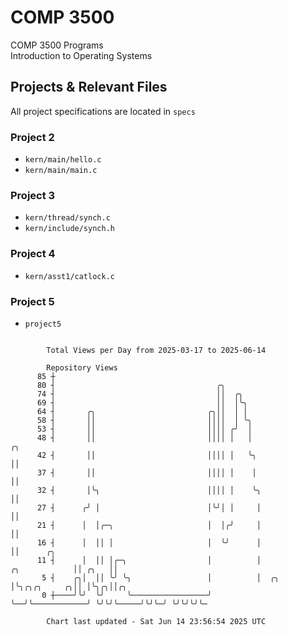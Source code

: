 # COMP 3500
COMP 3500 Programs  
Introduction to Operating Systems  
## Projects & Relevant Files
All project specifications are located in `specs`
### Project 2
- `kern/main/hello.c`
- `kern/main/main.c`
### Project 3
- `kern/thread/synch.c`
- `kern/include/synch.h`
### Project 4
- `kern/asst1/catlock.c`
### Project 5
- `project5`

```

        Total Views per Day from 2025-03-17 to 2025-06-14

        Repository Views
      85 ┼
      80 ┤                                    ╭╮
      74 ┤                                    ││  ╭╮
      69 ┤                                    ││  │╰╮
      64 ┤       ╭╮                         ╭╮││  │ │
      58 ┤       ││                         ││││  │ ╰╮
      53 ┤       ││                         ││││ ╭╯  │
      48 ┤       ││                         ││││ │   │                                ╭╮
      42 ┤       ││                         ││││ │   ╰╮                               ││
      37 ┤       ││                         ││││ │    │                               ││
      32 ┤       │╰╮                        ││││ │    ╰╮                              ││
      27 ┤      ╭╯ │                        │╰╯│ │     │                              ││
      21 ┤      │  │╭─╮                     │  │╭╯     │                              ││
      16 ┤      │  ││ │                     │  ╰╯      │                              ││      ╭╮
      11 ┤      │  ││ │╭─╮                  │          │                ╭╮            ││ ╭╮   ││
       5 ┤    ╭╮│  ││ ╰╯ ╰╮                 │          │  ╭╮            │╰╮╭╮╭╮     ╭╮││ │╰╮╭╮││╭╮
       0 ┼────╯╰╯  ╰╯     ╰─────────────────╯          ╰──╯╰────────────╯ ╰╯╰╯╰─────╯╰╯╰─╯ ╰╯╰╯╰╯╰─

        Chart last updated - Sat Jun 14 23:56:54 2025 UTC
        
```
